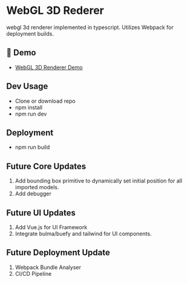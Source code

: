 # WebGL 3D Rederer

webgl 3d renderer implemented in typescript.
Utilizes Webpack for deployment builds.

## 🚀 Demo 
- [WebGL 3D Renderer Demo](https://saspect-io.github.io/webgl-3d-renderer/)


## Dev Usage

- Clone or download repo
- npm install
- npm run dev

## Deployment

- npm run build


## Future Core Updates

1) Add bounding box primitive to dynamically set initial position for all imported models.
2) Add debugger


## Future UI Updates

1) Add Vue.js for UI Framework
2) Integrate bulma/buefy and tailwind for UI components.


## Future Deployment Update

1) Webpack Bundle Analyser
2) CI/CD Pipeline
